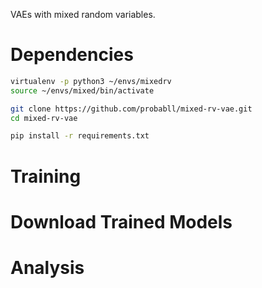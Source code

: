 VAEs with mixed random variables.

# Dependencies

```bash
virtualenv -p python3 ~/envs/mixedrv
source ~/envs/mixed/bin/activate

git clone https://github.com/probabll/mixed-rv-vae.git
cd mixed-rv-vae

pip install -r requirements.txt
```

# Training

# Download Trained Models

# Analysis

